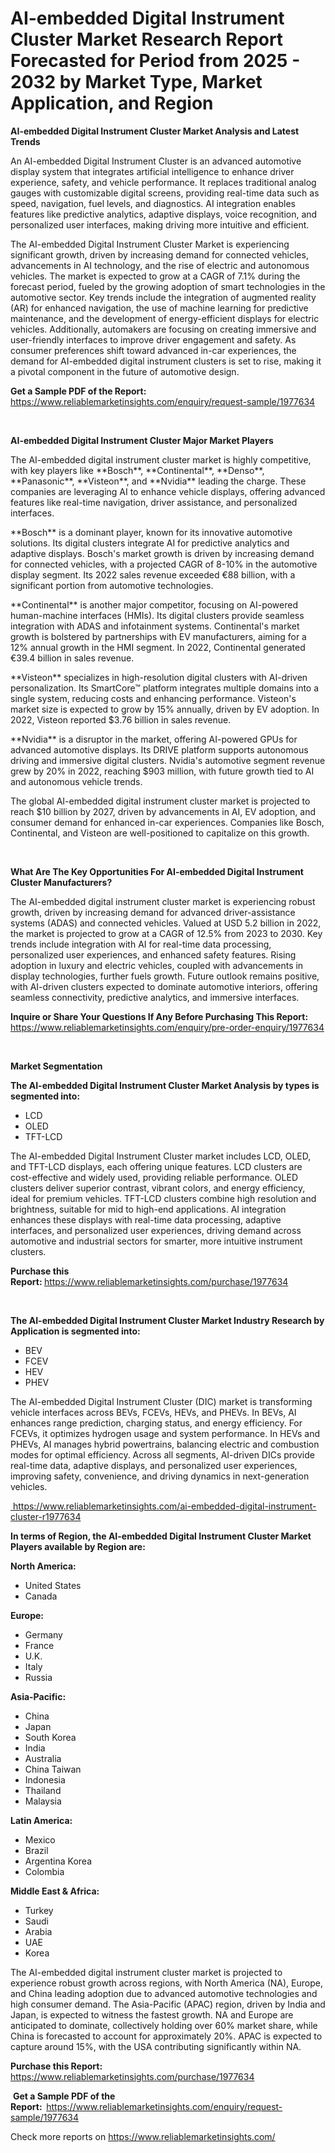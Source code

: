 <p><h1>AI-embedded Digital Instrument Cluster Market Research Report Forecasted for Period from 2025 -  2032 by Market Type, Market Application, and Region</h1></p><p><strong>AI-embedded Digital Instrument Cluster Market Analysis and Latest Trends</strong></p>
<p><p>An AI-embedded Digital Instrument Cluster is an advanced automotive display system that integrates artificial intelligence to enhance driver experience, safety, and vehicle performance. It replaces traditional analog gauges with customizable digital screens, providing real-time data such as speed, navigation, fuel levels, and diagnostics. AI integration enables features like predictive analytics, adaptive displays, voice recognition, and personalized user interfaces, making driving more intuitive and efficient.</p><p>The AI-embedded Digital Instrument Cluster Market is experiencing significant growth, driven by increasing demand for connected vehicles, advancements in AI technology, and the rise of electric and autonomous vehicles. The market is expected to grow at a CAGR of 7.1% during the forecast period, fueled by the growing adoption of smart technologies in the automotive sector. Key trends include the integration of augmented reality (AR) for enhanced navigation, the use of machine learning for predictive maintenance, and the development of energy-efficient displays for electric vehicles. Additionally, automakers are focusing on creating immersive and user-friendly interfaces to improve driver engagement and safety. As consumer preferences shift toward advanced in-car experiences, the demand for AI-embedded digital instrument clusters is set to rise, making it a pivotal component in the future of automotive design.</p></p>
<p><strong>Get a Sample PDF of the Report:&nbsp;</strong> <a href="https://www.reliablemarketinsights.com/enquiry/request-sample/1977634?utm_campaign=1894&utm_medium=2&utm_source=Github&utm_content=ia&utm_term=24012025&utm_id=ai-embedded-digital-instrument-cluster">https://www.reliablemarketinsights.com/enquiry/request-sample/1977634</a></p>
<p>&nbsp;</p>
<p><strong>AI-embedded Digital Instrument Cluster Major Market Players</strong></p>
<p><p>The AI-embedded digital instrument cluster market is highly competitive, with key players like **Bosch**, **Continental**, **Denso**, **Panasonic**, **Visteon**, and **Nvidia** leading the charge. These companies are leveraging AI to enhance vehicle displays, offering advanced features like real-time navigation, driver assistance, and personalized interfaces.</p><p>**Bosch** is a dominant player, known for its innovative automotive solutions. Its digital clusters integrate AI for predictive analytics and adaptive displays. Bosch's market growth is driven by increasing demand for connected vehicles, with a projected CAGR of 8-10% in the automotive display segment. Its 2022 sales revenue exceeded €88 billion, with a significant portion from automotive technologies.</p><p>**Continental** is another major competitor, focusing on AI-powered human-machine interfaces (HMIs). Its digital clusters provide seamless integration with ADAS and infotainment systems. Continental's market growth is bolstered by partnerships with EV manufacturers, aiming for a 12% annual growth in the HMI segment. In 2022, Continental generated €39.4 billion in sales revenue.</p><p>**Visteon** specializes in high-resolution digital clusters with AI-driven personalization. Its SmartCore™ platform integrates multiple domains into a single system, reducing costs and enhancing performance. Visteon's market size is expected to grow by 15% annually, driven by EV adoption. In 2022, Visteon reported $3.76 billion in sales revenue.</p><p>**Nvidia** is a disruptor in the market, offering AI-powered GPUs for advanced automotive displays. Its DRIVE platform supports autonomous driving and immersive digital clusters. Nvidia's automotive segment revenue grew by 20% in 2022, reaching $903 million, with future growth tied to AI and autonomous vehicle trends.</p><p>The global AI-embedded digital instrument cluster market is projected to reach $10 billion by 2027, driven by advancements in AI, EV adoption, and consumer demand for enhanced in-car experiences. Companies like Bosch, Continental, and Visteon are well-positioned to capitalize on this growth.</p></p>
<p>&nbsp;</p>
<p><strong>What Are The Key Opportunities For AI-embedded Digital Instrument Cluster Manufacturers?</strong></p>
<p><p>The AI-embedded digital instrument cluster market is experiencing robust growth, driven by increasing demand for advanced driver-assistance systems (ADAS) and connected vehicles. Valued at USD 5.2 billion in 2022, the market is projected to grow at a CAGR of 12.5% from 2023 to 2030. Key trends include integration with AI for real-time data processing, personalized user experiences, and enhanced safety features. Rising adoption in luxury and electric vehicles, coupled with advancements in display technologies, further fuels growth. Future outlook remains positive, with AI-driven clusters expected to dominate automotive interiors, offering seamless connectivity, predictive analytics, and immersive interfaces.</p></p>
<p><strong>Inquire or Share Your Questions If Any Before Purchasing This Report:</strong> <a href="https://www.reliablemarketinsights.com/enquiry/pre-order-enquiry/1977634?utm_campaign=1894&utm_medium=2&utm_source=Github&utm_content=ia&utm_term=24012025&utm_id=ai-embedded-digital-instrument-cluster">https://www.reliablemarketinsights.com/enquiry/pre-order-enquiry/1977634</a></p>
<p>&nbsp;</p>
<p><strong>Market Segmentation</strong></p>
<p><strong>The AI-embedded Digital Instrument Cluster Market Analysis by types is segmented into:</strong></p>
<p><ul><li>LCD</li><li>OLED</li><li>TFT-LCD</li></ul></p>
<p><p>The AI-embedded Digital Instrument Cluster market includes LCD, OLED, and TFT-LCD displays, each offering unique features. LCD clusters are cost-effective and widely used, providing reliable performance. OLED clusters deliver superior contrast, vibrant colors, and energy efficiency, ideal for premium vehicles. TFT-LCD clusters combine high resolution and brightness, suitable for mid to high-end applications. AI integration enhances these displays with real-time data processing, adaptive interfaces, and personalized user experiences, driving demand across automotive and industrial sectors for smarter, more intuitive instrument clusters.</p></p>
<p><strong>Purchase this Report:&nbsp;</strong><a href="https://www.reliablemarketinsights.com/purchase/1977634?utm_campaign=1894&utm_medium=2&utm_source=Github&utm_content=ia&utm_term=24012025&utm_id=ai-embedded-digital-instrument-cluster">https://www.reliablemarketinsights.com/purchase/1977634</a></p>
<p>&nbsp;</p>
<p><strong>The AI-embedded Digital Instrument Cluster Market Industry Research by Application is segmented into:</strong></p>
<p><ul><li>BEV</li><li>FCEV</li><li>HEV</li><li>PHEV</li></ul></p>
<p><p>The AI-embedded Digital Instrument Cluster (DIC) market is transforming vehicle interfaces across BEVs, FCEVs, HEVs, and PHEVs. In BEVs, AI enhances range prediction, charging status, and energy efficiency. For FCEVs, it optimizes hydrogen usage and system performance. In HEVs and PHEVs, AI manages hybrid powertrains, balancing electric and combustion modes for optimal efficiency. Across all segments, AI-driven DICs provide real-time data, adaptive displays, and personalized user experiences, improving safety, convenience, and driving dynamics in next-generation vehicles.</p></p>
<p><a href="https://www.reliablemarketinsights.com/ai-embedded-digital-instrument-cluster-r1977634?utm_campaign=1894&utm_medium=2&utm_source=Github&utm_content=ia&utm_term=24012025&utm_id=ai-embedded-digital-instrument-cluster">&nbsp;https://www.reliablemarketinsights.com/ai-embedded-digital-instrument-cluster-r1977634</a></p>
<p><strong>In terms of Region, the AI-embedded Digital Instrument Cluster Market Players available by Region are:</strong></p>
<p>
    <p> <strong> North America: </strong>
        <ul>
            <li>United States</li>
            <li>Canada</li>
        </ul>
        </p> 
    <p> <strong> Europe: </strong>
        <ul>
            <li>Germany</li>
            <li>France</li>
            <li>U.K.</li>
            <li>Italy</li>
            <li>Russia</li>
        </ul>
        </p> 
    <p> <strong> Asia-Pacific: </strong>
        <ul>
            <li>China</li>
            <li>Japan</li>
            <li>South Korea</li>
            <li>India</li>
            <li>Australia</li>
            <li>China Taiwan</li>
            <li>Indonesia</li>
            <li>Thailand</li>
            <li>Malaysia</li>
        </ul>
        </p> 
    <p> <strong> Latin America: </strong>
        <ul>
            <li>Mexico</li>
            <li>Brazil</li>
            <li>Argentina Korea</li>
            <li>Colombia</li>
        </ul>
        </p> 
    <p> <strong> Middle East & Africa: </strong>
        <ul>
            <li>Turkey</li>
            <li>Saudi</li>
            <li>Arabia</li>
            <li>UAE</li>
            <li>Korea</li>
        </ul>
    </p>
    </p>
<p><p>The AI-embedded digital instrument cluster market is projected to experience robust growth across regions, with North America (NA), Europe, and China leading adoption due to advanced automotive technologies and high consumer demand. The Asia-Pacific (APAC) region, driven by India and Japan, is expected to witness the fastest growth. NA and Europe are anticipated to dominate, collectively holding over 60% market share, while China is forecasted to account for approximately 20%. APAC is expected to capture around 15%, with the USA contributing significantly within NA.</p></p>
<p><strong>Purchase this Report: </strong><a href="https://www.reliablemarketinsights.com/purchase/1977634?utm_campaign=1894&utm_medium=2&utm_source=Github&utm_content=ia&utm_term=24012025&utm_id=ai-embedded-digital-instrument-cluster">https://www.reliablemarketinsights.com/purchase/1977634</a></p>
<p>&nbsp;<strong>Get a Sample PDF of the Report:&nbsp;&nbsp;</strong><a href="https://www.reliablemarketinsights.com/enquiry/request-sample/1977634?utm_campaign=1894&utm_medium=2&utm_source=Github&utm_content=ia&utm_term=24012025&utm_id=ai-embedded-digital-instrument-cluster">https://www.reliablemarketinsights.com/enquiry/request-sample/1977634</a></p>
<p><strong></strong></p>
<p>Check more reports on <a href="https://www.reliablemarketinsights.com/?utm_campaign=1894&utm_medium=2&utm_source=Github&utm_content=ia&utm_term=24012025&utm_id=ai-embedded-digital-instrument-cluster">https://www.reliablemarketinsights.com/</a></p>